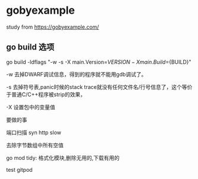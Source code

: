 # gobyexample
study from https://gobyexample.com/

## go build 选项
go build -ldflags "-w -s -X main.Version=${VERSION} -X main.Build=${BUILD}"

-w 去掉DWARF调试信息，得到的程序就不能用gdb调试了。

-s 去掉符号表,panic时候的stack trace就没有任何文件名/行号信息了，这个等价于普通C/C++程序被strip的效果，

-X 设置包中的变量值

要做的事

端口扫描
syn http slow

去除字节数组中所有空值

go mod tidy: 格式化模块,删除无用的,下载有用的

test gitpod



